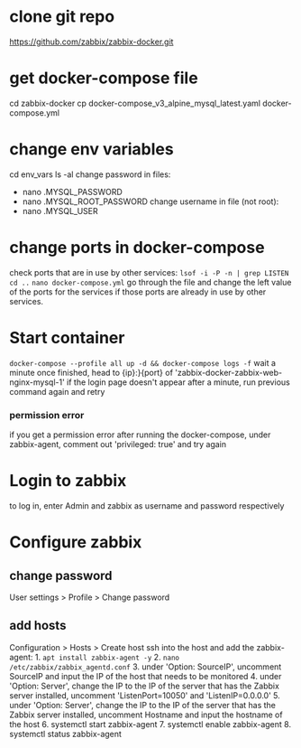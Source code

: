 # clone git repo
https://github.com/zabbix/zabbix-docker.git

# get docker-compose file
cd zabbix-docker
cp docker-compose_v3_alpine_mysql_latest.yaml docker-compose.yml

# change env variables
cd env_vars
ls -al
change password in files:
- nano .MYSQL_PASSWORD
- nano .MYSQL_ROOT_PASSWORD
change username in file (not root):
- nano .MYSQL_USER

# change ports in docker-compose
check ports that are in use by other services:
`lsof -i -P -n | grep LISTEN`
`cd ..`
`nano docker-compose.yml`
go through the file and change the left value of the ports for the services if those ports are already in use by other services.

# Start container
`docker-compose --profile all up -d && docker-compose logs -f`
wait a minute
once finished, head to {ip}:}{port} of 'zabbix-docker-zabbix-web-nginx-mysql-1'
if the login page doesn't appear after a minute, run previous command again and retry

### permission error
if you get a permission error after running the docker-compose, under zabbix-agent, comment out 'privileged: true' and try again

# Login to zabbix
to log in, enter Admin and zabbix as username and password respectively

# Configure zabbix
## change password
User settings > Profile > Change password
## add hosts
Configuration > Hosts > Create host
ssh into the host and add the zabbix-agent:
	1. `apt install zabbix-agent -y`
	2. `nano /etc/zabbix/zabbix_agentd.conf` 
	3. under 'Option: SourceIP', uncomment SourceIP and input the IP of the host that needs to be monitored
	4. under 'Option: Server', change the IP to the IP of the server that has the Zabbix server installed, uncomment 'ListenPort=10050' and 'ListenIP=0.0.0.0'
	5. under 'Option: Server', change the IP to the IP of the server that has the Zabbix server installed, uncomment Hostname and input the hostname of the host
	6. systemctl start zabbix-agent
	7. systemctl enable zabbix-agent
	8. systemctl status zabbix-agent